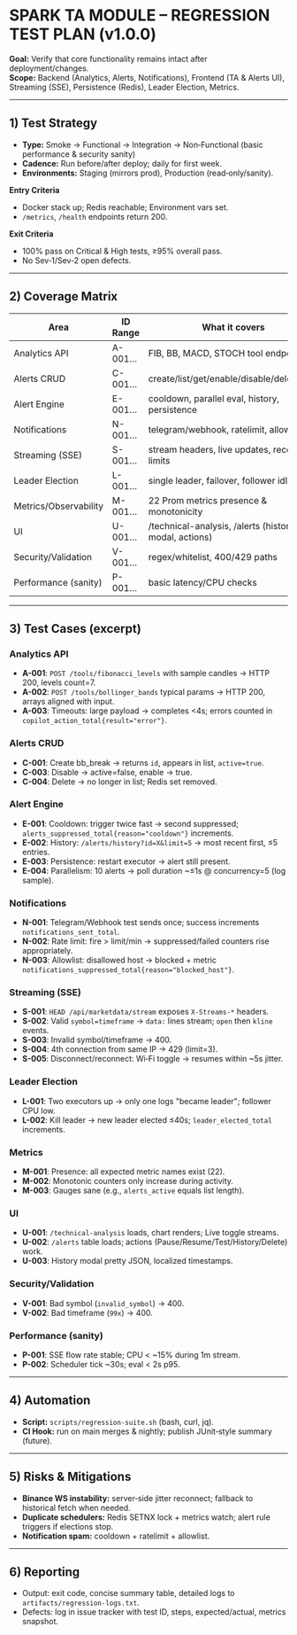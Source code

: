 # SPARK TA MODULE – REGRESSION TEST PLAN (v1.0.0)

**Goal:** Verify that core functionality remains intact after deployment/changes.  
**Scope:** Backend (Analytics, Alerts, Notifications), Frontend (TA & Alerts UI), Streaming (SSE), Persistence (Redis), Leader Election, Metrics.

---

## 1) Test Strategy

- **Type:** Smoke → Functional → Integration → Non‑Functional (basic performance & security sanity)
- **Cadence:** Run before/after deploy; daily for first week.
- **Environments:** Staging (mirrors prod), Production (read‑only/sanity).

**Entry Criteria**
- Docker stack up; Redis reachable; Environment vars set.
- `/metrics`, `/health` endpoints return 200.

**Exit Criteria**
- 100% pass on Critical & High tests, ≥95% overall pass.
- No Sev‑1/Sev‑2 open defects.

---

## 2) Coverage Matrix

| Area | ID Range | What it covers |
|---|---|---|
| Analytics API | A-001… | FIB, BB, MACD, STOCH tool endpoints |
| Alerts CRUD | C-001… | create/list/get/enable/disable/delete/test |
| Alert Engine | E-001… | cooldown, parallel eval, history, persistence |
| Notifications | N-001… | telegram/webhook, ratelimit, allowlist |
| Streaming (SSE) | S-001… | stream headers, live updates, reconnect, limits |
| Leader Election | L-001… | single leader, failover, follower idle |
| Metrics/Observability | M-001… | 22 Prom metrics presence & monotonicity |
| UI | U-001… | /technical-analysis, /alerts (history modal, actions) |
| Security/Validation | V-001… | regex/whitelist, 400/429 paths |
| Performance (sanity) | P-001… | basic latency/CPU checks |

---

## 3) Test Cases (excerpt)

### Analytics API
- **A-001**: `POST /tools/fibonacci_levels` with sample candles → HTTP 200, levels count=7.
- **A-002**: `POST /tools/bollinger_bands` typical params → HTTP 200, arrays aligned with input.
- **A-003**: Timeouts: large payload → completes <4s; errors counted in `copilot_action_total{result="error"}`.

### Alerts CRUD
- **C-001**: Create bb_break → returns `id`, appears in list, `active=true`.
- **C-003**: Disable → active=false, enable → true.
- **C-004**: Delete → no longer in list; Redis set removed.

### Alert Engine
- **E-001**: Cooldown: trigger twice fast → second suppressed; `alerts_suppressed_total{reason="cooldown"}` increments.
- **E-002**: History: `/alerts/history?id=X&limit=5` → most recent first, ≤5 entries.
- **E-003**: Persistence: restart executor → alert still present.
- **E-004**: Parallelism: 10 alerts → poll duration ~≤1s @ concurrency=5 (log sample).

### Notifications
- **N-001**: Telegram/Webhook test sends once; success increments `notifications_sent_total`.
- **N-002**: Rate limit: fire > limit/min → suppressed/failed counters rise appropriately.
- **N-003**: Allowlist: disallowed host → blocked + metric `notifications_suppressed_total{reason="blocked_host"}`.

### Streaming (SSE)
- **S-001**: `HEAD /api/marketdata/stream` exposes `X-Streams-*` headers.
- **S-002**: Valid `symbol=timeframe` → `data:` lines stream; `open` then `kline` events.
- **S-003**: Invalid symbol/timeframe → 400.
- **S-004**: 4th connection from same IP → 429 (limit=3).
- **S-005**: Disconnect/reconnect: Wi‑Fi toggle → resumes within ~5s jitter.

### Leader Election
- **L-001**: Two executors up → only one logs "became leader"; follower CPU low.
- **L-002**: Kill leader → new leader elected ≤40s; `leader_elected_total` increments.

### Metrics
- **M-001**: Presence: all expected metric names exist (22).
- **M-002**: Monotonic counters only increase during activity.
- **M-003**: Gauges sane (e.g., `alerts_active` equals list length).

### UI
- **U-001**: `/technical-analysis` loads, chart renders; Live toggle streams.
- **U-002**: `/alerts` table loads; actions (Pause/Resume/Test/History/Delete) work.
- **U-003**: History modal pretty JSON, localized timestamps.

### Security/Validation
- **V-001**: Bad symbol (`invalid_symbol`) → 400.
- **V-002**: Bad timeframe (`99x`) → 400.

### Performance (sanity)
- **P-001**: SSE flow rate stable; CPU < ~15% during 1m stream.
- **P-002**: Scheduler tick ~30s; eval < 2s p95.

---

## 4) Automation

- **Script:** `scripts/regression-suite.sh` (bash, curl, jq).
- **CI Hook:** run on main merges & nightly; publish JUnit‑style summary (future).

---

## 5) Risks & Mitigations

- **Binance WS instability:** server‑side jitter reconnect; fallback to historical fetch when needed.
- **Duplicate schedulers:** Redis SETNX lock + metrics watch; alert rule triggers if elections stop.
- **Notification spam:** cooldown + ratelimit + allowlist.

---

## 6) Reporting

- Output: exit code, concise summary table, detailed logs to `artifacts/regression-logs.txt`.
- Defects: log in issue tracker with test ID, steps, expected/actual, metrics snapshot.
